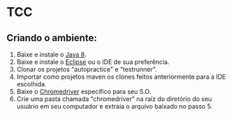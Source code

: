 # TCC

## Criando o ambiente:

1) Baixe e instale o [Java 8](http://www.oracle.com/technetwork/pt/java/javase/downloads/jdk8-downloads-2133151.html).
2) Baixe e instale o [Eclipse](http://www.eclipse.org/downloads/packages/eclipse-ide-java-developers/oxygenr) ou o IDE de sua preferência.
3) Clonar os projetos "autopractice" e "testrunner".
4) Importar como projetos maven os clones feitos anteriormente para a IDE escolhida.
5) Baixe o [Chromedriver](http://chromedriver.chromium.org/downloads) específico para seu S.O.
6) Crie uma pasta chamada "chromedriver" na raíz do diretório do seu usuário em seu computador e extraia o arquivo baixado no passo 5.
